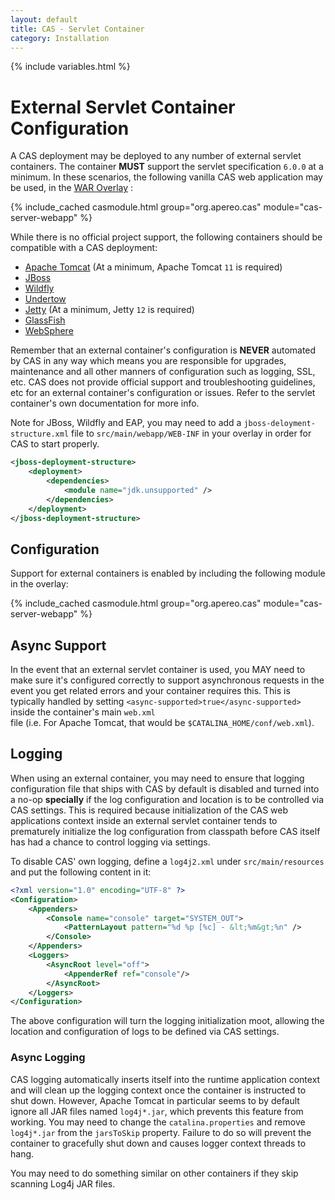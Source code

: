 ```yaml
---
layout: default
title: CAS - Servlet Container
category: Installation
---
```

{% include variables.html %}

# External Servlet Container Configuration

A CAS deployment may be deployed to any number of external servlet containers. The container **MUST** support
the servlet specification `6.0.0` at a minimum. In these scenarios, the following vanilla CAS web application
may be used, in the [WAR Overlay](WAR-Overlay-Installation.html) :

{% include_cached casmodule.html group="org.apereo.cas" module="cas-server-webapp" %}

While there is no official project support, the following containers should be compatible with a CAS deployment:

* [Apache Tomcat](https://tomcat.apache.org/) (At a minimum, Apache Tomcat `11` is required)
* [JBoss](https://www.jboss.org/)
* [Wildfly](https://wildfly.org/)
* [Undertow](http://undertow.io/)
* [Jetty](https://projects.eclipse.org/projects/rt.jetty) (At a minimum, Jetty `12` is required)
* [GlassFish](https://glassfish.java.net/)
* [WebSphere](https://www.ibm.com/cloud/websphere-hybrid-edition)

Remember that an external container's configuration is **NEVER** automated by CAS in any way which means you are 
responsible for upgrades, maintenance and all other manners of configuration such as logging, SSL, etc. CAS does 
not provide official support and troubleshooting guidelines, etc for an external container's configuration or issues. 
Refer to the servlet container's own documentation for more info.

Note for JBoss, Wildfly and EAP, you may need to add a `jboss-deloyment-structure.xml` file to `src/main/webapp/WEB-INF` in your overlay in order for CAS to start properly.

```xml
<jboss-deployment-structure>
    <deployment>
        <dependencies>
            <module name="jdk.unsupported" />
        </dependencies>
    </deployment>
</jboss-deployment-structure>
```

## Configuration

Support for external containers is enabled by including the following module in the overlay:

{% include_cached casmodule.html group="org.apereo.cas" module="cas-server-webapp" %}

## Async Support

In the event that an external servlet container is used, you MAY need to make sure it's configured correctly to 
support asynchronous requests in the event you get related errors and your container requires this. This is 
typically handled by setting `<async-supported>true</async-supported>` inside the container's main `web.xml`  
file (i.e. For Apache Tomcat, that would be `$CATALINA_HOME/conf/web.xml`).

## Logging

When using an external container, you may need to ensure that logging configuration file that 
ships with CAS by default is disabled and turned into a no-op **specially** if the log 
configuration and location is to be controlled via CAS settings. This is required 
because initialization of the CAS web applications context 
inside an external servlet container tends to prematurely initialize the log configuration 
from classpath before CAS itself has had a chance to control logging via settings.

To disable CAS' own logging, define a `log4j2.xml` under `src/main/resources` and put the following content in it:

```xml
<?xml version="1.0" encoding="UTF-8" ?>
<Configuration>
    <Appenders>
        <Console name="console" target="SYSTEM_OUT">
            <PatternLayout pattern="%d %p [%c] - &lt;%m&gt;%n" />
        </Console>
    </Appenders>
    <Loggers>
        <AsyncRoot level="off">
            <AppenderRef ref="console"/>
        </AsyncRoot>
    </Loggers>
</Configuration>
```

The above configuration will turn the logging initialization moot, allowing 
the location and configuration of logs to be defined via CAS settings.

### Async Logging

CAS logging automatically inserts itself into the runtime application context and will clean up
the logging context once the container is instructed to shut down. However, Apache Tomcat in particular 
seems to by default ignore all JAR files named `log4j*.jar`, which prevents this feature from working. 
You may need to change the `catalina.properties` and remove `log4j*.jar` from the `jarsToSkip` property. Failure 
to do so will prevent the container to gracefully shut down and causes logger context threads to hang.

You may need to do something similar on other containers if they skip scanning Log4j JAR files.
